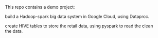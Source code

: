 

This repo contains a demo project:

build a Hadoop-spark big data system in Google Cloud, using Dataproc.

create HIVE tables to store the retail data, using pyspark to read the clean the data. 